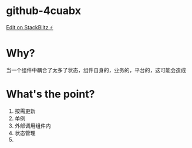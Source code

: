 # github-4cuabx

[Edit on StackBlitz ⚡️](https://stackblitz.com/edit/github-4cuabx)

# Why?

当一个组件中耦合了太多了状态，组件自身的，业务的，平台的，这可能会造成

# What's the point?

1. 按需更新
2. 单例
3. 外部调用组件内
4. 状态管理
5.
